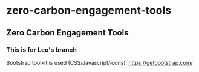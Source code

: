 # zero-carbon-engagement-tools
## Zero Carbon Engagement Tools

### This is for Leo's branch

Bootstrap toolkit is used (CSS/Javascript/icons):
https://getbootstrap.com/
